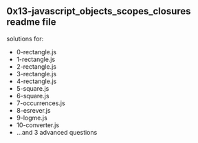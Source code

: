 0x13-javascript_objects_scopes_closures readme file
---------------------------------------------------
solutions for:
 - 0-rectangle.js
 - 1-rectangle.js
 - 2-rectangle.js
 - 3-rectangle.js
 - 4-rectangle.js
 - 5-square.js
 - 6-square.js
 - 7-occurrences.js
 - 8-esrever.js
 - 9-logme.js
 - 10-converter.js
 - ...and 3 advanced questions